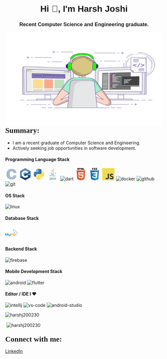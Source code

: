<!-- Header Section -->
<h1 align="center"><font face="Arial">Hi 👋, I'm Harsh Joshi</font></h1>
<h3 align="center"><font face="Arial">Recent Computer Science and Engineering graduate.</font></h3>

<!-- GIF -->
<img align="right" height="300" width="500" src="https://raw.githubusercontent.com/mikonoid/mikonoid/main/images/gifs/coder3.gif" />

<!-- Languages and Tools Section -->
<h3 align="left"><font size="+2" face="Verdana">Summary:</font></h3>

- I am a recent graduate of Computer Science and Engineering.
- Actively seeking job opportunities in software development.

#### Programming Language Stack
<p align="left">
  <img src="https://raw.githubusercontent.com/github/explore/80688e429a7d4ef2fca1e82350fe8e3517d3494d/topics/c/c.png" alt="c" title="c" width="40" height="40"/>
  <img src="https://raw.githubusercontent.com/github/explore/80688e429a7d4ef2fca1e82350fe8e3517d3494d/topics/cpp/cpp.png" alt="cpp" title="cpp" width="40" height="40"/>
  <img src="https://raw.githubusercontent.com/github/explore/80688e429a7d4ef2fca1e82350fe8e3517d3494d/topics/python/python.png" alt="python" title="python" width="40" height="40"/>
  <img src="https://raw.githubusercontent.com/github/explore/80688e429a7d4ef2fca1e82350fe8e3517d3494d/topics/java/java.png" alt="java" title="java" width="40" height="40"/>
  <img src="https://www.vectorlogo.zone/logos/dartlang/dartlang-icon.svg" alt="dart" title="dart" width="40" height="40"/>
  <img src="https://raw.githubusercontent.com/devicons/devicon/master/icons/html5/html5-original-wordmark.svg" alt="html" title="html" width="40" height="40"/>
  <img src="https://raw.githubusercontent.com/devicons/devicon/master/icons/css3/css3-original-wordmark.svg" alt="css" title="css" width="40" height="40"/>
  <img src="https://raw.githubusercontent.com/devicons/devicon/master/icons/javascript/javascript-original.svg" alt="javascript" title="javascript" width="40" height="40"/>
  <img src="https://www.vectorlogo.zone/logos/docker/docker-icon.svg" alt="docker" title="docker" width="40" height="40"/>
  <img src="https://www.vectorlogo.zone/logos/github/github-icon.svg" alt="github" title="github" width="40" height="40"/>
  <img src="https://www.vectorlogo.zone/logos/git-scm/git-scm-icon.svg" alt="git" title="git" width="40" height="40"/>
</p>

#### OS Stack
<p align="left">
  <img src="https://www.vectorlogo.zone/logos/linux/linux-icon.svg" alt="linux" title="linux" width="40" height="40"/>
</p>

#### Database Stack
<p align="left">
  <img src="https://raw.githubusercontent.com/devicons/devicon/master/icons/mysql/mysql-original-wordmark.svg" alt="mysql" title="mysql" width="40" height="40"/>
</p>

#### Backend Stack
<p align="left">
  <img src="https://www.vectorlogo.zone/logos/firebase/firebase-icon.svg" alt="firebase" title="firebase" width="40" height="40"/>
</p>

#### Mobile Development Stack
<p align="left">
  <img src="https://www.vectorlogo.zone/logos/android/android-icon.svg" alt="android" title="android" width="40" height="40"/>
  <img src="https://www.vectorlogo.zone/logos/flutterio/flutterio-icon.svg" alt="flutter" title="flutter" width="40" height="40"/>
</p>

#### Editor / IDE I ♥
<p align="left">
  <img src="https://cdn.worldvectorlogo.com/logos/intellij-idea-1.svg" alt="intellij" title="intellij" width="40" height="40"/>
  <img src="https://www.vectorlogo.zone/logos/visualstudio_code/visualstudio_code-icon.svg" alt="vs-code" title="vs-code" width="40" height="40"/>
  <img src="https://cdn.worldvectorlogo.com/logos/android-studio-1.svg" alt="android-studio" title="android-studio" width="40" height="40"/>
</p>

<!-- Profile Views Badge -->
<p align="left"> 
  <img src="https://komarev.com/ghpvc/?username=harshj200230&label=Profile%20views&color=0e75b6&style=flat" alt="harshj200230" /> 
</p>

<!-- GitHub Stats Card -->
<p>&nbsp;<img align="center" src="https://github-readme-stats.vercel.app/api?username=harshj200230&show_icons=true&locale=en" alt="harshj200230" /></p>

<!-- Contact Section -->
<h3 align="left"><font size="+2" face="Verdana">Connect with me:</font></h3>
<p align="left">
  <a href="https://www.linkedin.com/in/harsh-joshi-322761128/" target="_blank" rel="noreferrer">LinkedIn</a>
</p>
